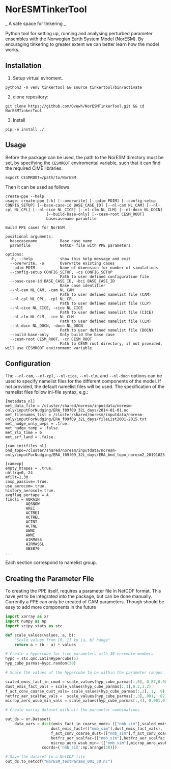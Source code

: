 # NorESMTinkerTool
_ A safe space for tinkering _ 

Python tool for setting up, running and analysing perturbed parameter ensembles with the Norwegian Earth System Model
(NorESM). 
By encuraging tinkering to greater extent we can better learn how the model works. 

## Installation 


1. Setup virtual eviroment.  

```
python3 -m venv tinkertool && source tinkertool/bin/activate
```

2. clone repository:
```
git clone https://github.com/Ovewh/NorESMTinkerTool.git && cd NorESMTinkerTool
```


3. Install 
```
pip -e install ./
```

## Usage

Before the package can be used, the path to the NorESM directory must be set, by specifying the `CESMROOT` enviromental variable, such that it can find the required CIME libraries. 

```
export CESMROOT=/path/to/NorESM
```

Then it can be used as follows:

```
create-ppe --help
usage: create-ppe [-h] [--overwrite] [--pdim PDIM] [--config-setup CONFIG_SETUP] [--base-case-id BASE_CASE_ID] [--nl-cam NL_CAM] [--nl-cpl NL_CPL] [--nl-cice NL_CICE] [--nl-clm NL_CLM] [--nl-docn NL_DOCN]
                  [--build-base-only] [--cesm-root CESM_ROOT]
                  basecasename paramfile

Build PPE cases for NorESM

positional arguments:
  basecasename          Base case name
  paramfile             NetCDF file with PPE parameters

options:
  -h, --help            show this help message and exit
  --overwrite, -o       Overwrite existing cases
  --pdim PDIM           Name of dimension for number of simulations
  --config-setup CONFIG_SETUP, -cs CONFIG_SETUP
                        Path to user defined configuration file
  --base-case-id BASE_CASE_ID, -bci BASE_CASE_ID
                        Base case identifier
  --nl-cam NL_CAM, -cam NL_CAM
                        Path to user defined namelist file (CAM)
  --nl-cpl NL_CPL, -cpl NL_CPL
                        Path to user defined namelist file (CLP)
  --nl-cice NL_CICE, -cice NL_CICE
                        Path to user defined namelist file (CICE)
  --nl-clm NL_CLM, -ice NL_CLM
                        Path to user defined namelist file (CLM)
  --nl-docn NL_DOCN, -docn NL_DOCN
                        Path to user defined namelist file (DOCN)
  --build-base-only     Only build the base case
  --cesm-root CESM_ROOT, -cr CESM_ROOT
                        Path to CESM root directory, if not provided, will use CESMROOT environment variable
```

## Configuration
The `--nl-cam`, `--nl-cpl`, `--nl-cice`, `--nl-clm`, and `--nl-docn` options can be used to specify namelist files for the different components of the model. If not provided, the default namelist files will be used. The specification of the namelist files follow ini-file syntax, e.g.:

```
[metadata_nl]
met_data_file = /cluster/shared/noresm/inputdata/noresm-only/inputForNudging/ERA_f09f09_32L_days/2014-01-01.nc
met_filenames_list = /cluster/shared/noresm/inputdata/noresm-only/inputForNudging/ERA_f09f09_32L_days/fileList2001-2015.txt
met_nudge_only_uvps = .true.
met_nudge_temp = .false.
met_rlx_time = 6
met_srf_land = .false.

[cam_initfiles_nl]
bnd_topo=/cluster/shared/noresm/inputdata/noresm-only/inputForNudging/ERA_f09f09_32L_days/ERA_bnd_topo_noresm2_20191023.nc

[camexp]
empty_htapes = .true.
nhtfrq=0,-24
mfilt=1,30
cosp_passive=.true.
use_aerocom=.true.
history_aerosol=.true.
avgflag_pertape = A
fincl1 = AQRAIN
         AQSNOW
         AREI
         ACTREI
         ACTREL
         ACTNI
         ACTNL
         AWNC
         AWNI
         AIRMASS
         AIRMASSL
         ABS870
...
```
Each section correspond to namelist group.

## Creating the Parameter File

To creating the PPE itself, requires a parameter file in NetCDF format. This have yet to be integrated into the package, but can be done manually. Currently a PPE can only be created of CAM parameters. Though should be easy to add more components in the future
```python
import xarray as xr
import numpy as np
import scipy.stats as stc

def scale_values(values, a, b):
    "Scale values from [0, 1] to [a, b] range"
    return a + (b - a) * values

# Create a hypercube for five parameters with 30 ensemble members
hypc = stc.qmc.LatinHypercube(5)
hyp_cube_parmas=hypc.random(30)

# Scale the values of the hypercube to be within the parameter ranges

scaled_emis_fact_in_cmod = scale_values(hyp_cube_parmas[:,0], 0.87,0.98)
dust_emis_fact_vals = scale_values(hyp_cube_parmas[:,1],0.2,1.2)
f_act_conv_coarse_dust_vals= scale_values(hyp_cube_parmas[:,2],.1, .9)
hetfrz_aer_scalfac_vals =  scale_values(hyp_cube_parmas[:,3],.001, .02)
microp_aero_wsub_min_vals = scale_values(hyp_cube_parmas[:,4], 0.001,0.3)

# Create xarray dataset with all the parameter combinations

out_ds = xr.Dataset(
    data_vars = dict(emis_fact_in_coarse_mode= (["nmb_sim"],scaled_emis_fact_in_cmod),
                    dust_emis_fact=(["nmb_sim"],dust_emis_fact_vals),
                    f_act_conv_coarse_dust=(["nmb_sim"],f_act_conv_coarse_dust_vals),
                    hetfrz_aer_scalfac=(["nmb_sim"],hetfrz_aer_scalfac_vals ), 
                    microp_aero_wsub_min= (["nmb_sim"],microp_aero_wsub_min_vals )),
                coords={'nmb_sim':np.arange(30)})

# Save the dataset to a NetCDF file
out_ds.to_netcdf("NorESM_testParams_001_30.nc")
```
